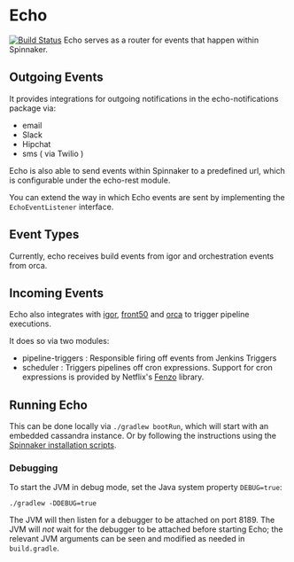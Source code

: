 # Echo
[![Build Status](https://api.travis-ci.org/spinnaker/echo.svg?branch=master)](https://travis-ci.org/spinnaker/echo)
Echo serves as a router for events that happen within Spinnaker. 

## Outgoing Events

It provides integrations for outgoing notifications in the echo-notifications package via:

*  email
*  Slack
*  Hipchat
*  sms ( via Twilio )

Echo is also able to send events within Spinnaker to a predefined url, which is configurable under the echo-rest module. 

You can extend the way in which Echo events are sent by implementing the `EchoEventListener` interface.

## Event Types

Currently, echo receives build events from igor and orchestration events from orca. 

## Incoming Events
Echo also integrates with [igor](http://www.github.com/spinnaker/igor), [front50](http://www.github.com/spinnaker/front50) and [orca](http://www.github.com/spinnaker/orca) to trigger pipeline executions.

It does so via two modules:

* pipeline-triggers :  Responsible firing off events from Jenkins Triggers
* scheduler : Triggers pipelines off cron expressions. Support for cron expressions is provided by Netflix's [Fenzo](https://github.com/netflix/fenzo) library. 

## Running Echo
This can be done locally via `./gradlew bootRun`, which will start with an embedded cassandra instance. Or by following the instructions using the [Spinnaker installation scripts](http://www.github.com/spinnaker/spinnaker).
 
### Debugging

To start the JVM in debug mode, set the Java system property `DEBUG=true`:
```
./gradlew -DDEBUG=true
```

The JVM will then listen for a debugger to be attached on port 8189.  The JVM will _not_ wait for
the debugger to be attached before starting Echo; the relevant JVM arguments can be seen and
modified as needed in `build.gradle`.
